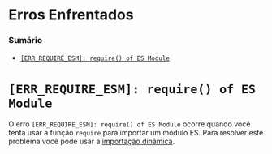 # Erros Enfrentados

### Sumário

- [`[ERR_REQUIRE_ESM]: require() of ES Module`](#err-require-esm)

# <a id="err-require-esm">`[ERR_REQUIRE_ESM]: require() of ES Module`</a>

O erro `[ERR_REQUIRE_ESM]: require() of ES Module` ocorre quando você tenta usar a função `require` para importar um módulo ES. Para resolver este problema você pode usar a [importação dinâmica](../../conceitos-intermediarios/modulos.md#import-dinamico).